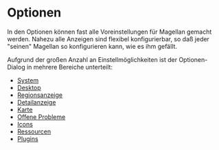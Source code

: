 <span id="top"></span>

# Optionen

In den Optionen können fast alle Voreinstellungen für Magellan gemacht
werden. Nahezu alle Anzeigen sind flexibel konfigurierbar, so daß jeder
"seinen" Magellan so konfigurieren kann, wie es ihm gefällt.

Aufgrund der großen Anzahl an Einstellmöglichkeiten ist der
Optionen-Dialog in mehrere Bereiche unterteilt:

- [System](options_system/)
- [Desktop](options_desktop/)
- [Regionsanzeige](options_region/)
- [Detailanzeige](options_detail/)
- [Karte](options_map/)
- [Offene Probleme](options_tasks/)
- [Icons](options_icons/)
- [Ressourcen](options_resources/)
- [Plugins](options_plugins/)
